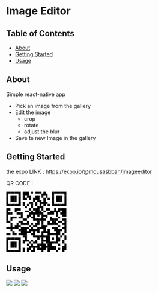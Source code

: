 # Image Editor

## Table of Contents

- [About](#about)
- [Getting Started](#getting_started)
- [Usage](#usage)

## About <a name = "about"></a>

Simple react-native app 


- Pick an image from the gallery 
- Edit the image 
    - crop 
    - rotate 
    - adjust the blur 
- Save te new Image in the gallery



## Getting Started <a name = 'getting_started'></a>

the expo LINK : https://expo.io/@mousasbbah/imageeditor 

QR CODE : 

![aa](./download.png)


## Usage <a name = "usage"></a>

![](https://user-images.githubusercontent.com/31568400/95880744-c0ac9980-0d6f-11eb-8610-73d291f1013b.jpg)
![](https://user-images.githubusercontent.com/31568400/95880752-c2765d00-0d6f-11eb-8345-ca7420fabf9b.jpg)
![](https://user-images.githubusercontent.com/31568400/95880755-c30ef380-0d6f-11eb-9567-4eaf188a18d6.jpg)

